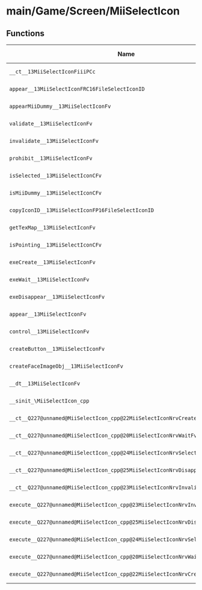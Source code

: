 # main/Game/Screen/MiiSelectIcon

## Functions

| Name | Address | Match % |
|------|---------|---------|
| `__ct__13MiiSelectIconFiiiPCc` | `0x80370248` | :x: (0.0%) |
| `appear__13MiiSelectIconFRC16FileSelectIconID` | `0x8037037C` | :x: (0.0%) |
| `appearMiiDummy__13MiiSelectIconFv` | `0x80370588` | :x: (0.0%) |
| `validate__13MiiSelectIconFv` | `0x803706B4` | :x: (0.0%) |
| `invalidate__13MiiSelectIconFv` | `0x80370724` | :x: (0.0%) |
| `prohibit__13MiiSelectIconFv` | `0x80370770` | :x: (0.0%) |
| `isSelected__13MiiSelectIconCFv` | `0x803707FC` | :x: (0.0%) |
| `isMiiDummy__13MiiSelectIconCFv` | `0x80370804` | :x: (0.0%) |
| `copyIconID__13MiiSelectIconFP16FileSelectIconID` | `0x8037080C` | :x: (0.0%) |
| `getTexMap__13MiiSelectIconFv` | `0x8037081C` | :x: (0.0%) |
| `isPointing__13MiiSelectIconCFv` | `0x80370888` | :x: (0.0%) |
| `exeCreate__13MiiSelectIconFv` | `0x80370890` | :x: (0.0%) |
| `exeWait__13MiiSelectIconFv` | `0x803708E8` | :x: (0.0%) |
| `exeDisappear__13MiiSelectIconFv` | `0x80370980` | :x: (0.0%) |
| `appear__13MiiSelectIconFv` | `0x803709EC` | :x: (0.0%) |
| `control__13MiiSelectIconFv` | `0x803709F0` | :x: (0.0%) |
| `createButton__13MiiSelectIconFv` | `0x80370A28` | :x: (0.0%) |
| `createFaceImageObj__13MiiSelectIconFv` | `0x80370AD0` | :x: (0.0%) |
| `__dt__13MiiSelectIconFv` | `0x80370BFC` | :x: (0.0%) |
| `__sinit_\MiiSelectIcon_cpp` | `0x80370C58` | :x: (0.0%) |
| `__ct__Q227@unnamed@MiiSelectIcon_cpp@22MiiSelectIconNrvCreateFv` | `0x80370C9C` | :x: (0.0%) |
| `__ct__Q227@unnamed@MiiSelectIcon_cpp@20MiiSelectIconNrvWaitFv` | `0x80370CAC` | :x: (0.0%) |
| `__ct__Q227@unnamed@MiiSelectIcon_cpp@24MiiSelectIconNrvSelectedFv` | `0x80370CBC` | :x: (0.0%) |
| `__ct__Q227@unnamed@MiiSelectIcon_cpp@25MiiSelectIconNrvDisappearFv` | `0x80370CCC` | :x: (0.0%) |
| `__ct__Q227@unnamed@MiiSelectIcon_cpp@23MiiSelectIconNrvInvalidFv` | `0x80370CDC` | :x: (0.0%) |
| `execute__Q227@unnamed@MiiSelectIcon_cpp@23MiiSelectIconNrvInvalidCFP5Spine` | `0x80370CEC` | :x: (0.0%) |
| `execute__Q227@unnamed@MiiSelectIcon_cpp@25MiiSelectIconNrvDisappearCFP5Spine` | `0x80370CF0` | :x: (0.0%) |
| `execute__Q227@unnamed@MiiSelectIcon_cpp@24MiiSelectIconNrvSelectedCFP5Spine` | `0x80370CF8` | :x: (0.0%) |
| `execute__Q227@unnamed@MiiSelectIcon_cpp@20MiiSelectIconNrvWaitCFP5Spine` | `0x80370CFC` | :x: (0.0%) |
| `execute__Q227@unnamed@MiiSelectIcon_cpp@22MiiSelectIconNrvCreateCFP5Spine` | `0x80370D04` | :x: (0.0%) |